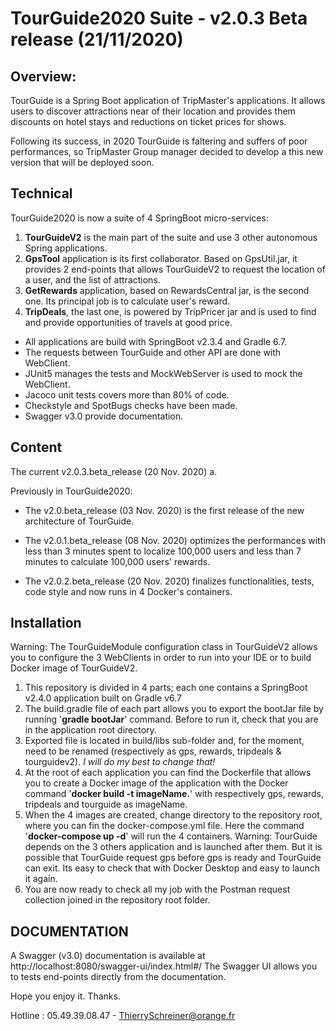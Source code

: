 # TourGuide2020 Suite - v2.0.3 Beta release (21/11/2020)

## Overview:
TourGuide is a Spring Boot application of TripMaster's applications. It allows users to discover attractions near of their location and provides them discounts on hotel stays and reductions on ticket prices for shows.

Following its success, in 2020 TourGuide is faltering and suffers of poor performances, so TripMaster Group manager decided to develop a this new version that will be deployed soon.


## Technical

TourGuide2020 is now a suite of 4 SpringBoot micro-services:

1. **TourGuideV2** is the main part of the suite and use 3 other autonomous Spring applications.
2. **GpsTool** application is its first collaborator. Based on GpsUtil.jar, it provides 2 end-points that allows TourGuideV2 to request the location of a user, and the list of attractions.
3. **GetRewards** application, based on RewardsCentral jar, is the second one. Its principal job is to calculate user's reward.
4. **TripDeals**, the last one, is powered by TripPricer jar and is used to find and provide opportunities of travels at good price. 

- All applications are build with SpringBoot v2.3.4 and Gradle 6.7. 
- The requests between TourGuide and other API are done with WebClient. 
- JUnit5 manages the tests and MockWebServer is used to mock the WebClient. 
- Jacoco unit tests covers more than 80% of code. 
- Checkstyle and SpotBugs checks have been made.
- Swagger v3.0 provide documentation.


## Content

The current v2.0.3.beta_release (20 Nov. 2020) a.

Previously in TourGuide2020:  

- The v2.0.beta_release (03 Nov. 2020) is the first release of the new architecture of TourGuide.  

- The v2.0.1.beta_release (08 Nov. 2020) optimizes the performances with less than 3 minutes spent to localize 100,000 users and less than 7 minutes to calculate 100,000 users' rewards.

- The v2.0.2.beta_release (20 Nov. 2020) finalizes functionalities, tests, code style and now runs in 4 Docker's containers.

## Installation
Warning: The TourGuideModule configuration class in TourGuideV2 allows you to configure the 3 WebClients in order to run into your IDE or to build Docker image of TourGuideV2.
 
1. This repository is divided in 4 parts; each one contains a SpringBoot v2.4.0 application built on Gradle v6.7
2. The build.gradle file of each part allows you to export the bootJar file by running '**gradle bootJar**' command. Before to run it, check that you are in the application root directory.
3. Exported file is located in build/libs sub-folder and, for the moment, need to be renamed (respectively as gps, rewards, tripdeals & tourguidev2). *I will do my best to change that!*
4. At the root of each application you can find the Dockerfile that allows you to create a Docker image of the application with the Docker command  '**docker build -t imageName.**' with respectively gps, rewards, tripdeals and tourguide as imageName.
5. When the 4 images are created, change directory to the repository root, where you can fin the docker-compose.yml file. 
Here the command '**docker-compose up -d**' will run the 4 containers. 
Warning: TourGuide depends on the 3 others application and is launched after them. But it is possible that TourGuide request gps before gps is ready and TourGuide can exit. Its easy to check that with Docker Desktop and easy to launch it again.
6. You are now ready to check all my job with the Postman request collection joined in the repository root folder.

## DOCUMENTATION

A Swagger (v3.0) documentation is available at http://localhost:8080/swagger-ui/index.html#/
The Swagger UI allows you to tests end-points directly from the documentation. 


Hope you enjoy it. Thanks.

Hotline : 05.49.39.08.47 - ThierrySchreiner@orange.fr    
 